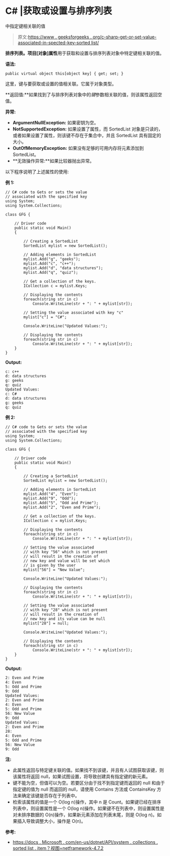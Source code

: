 # C# |获取或设置与排序列表

中指定键相关联的值

> 原文:[https://www . geeksforgeeks . org/c-sharp-get-or-set-value-associated-in-spected-key-sorted list/](https://www.geeksforgeeks.org/c-sharp-get-or-set-the-value-associated-with-specified-key-in-sortedlist/)

**排序列表。项目[对象]属性**用于获取和设置与排序列表对象中特定键相关联的值。

**语法:**

```
public virtual object this[object key] { get; set; }
```

这里，键与要获取或设置的值相关联。它属于对象类型。

**返回值:**如果找到了与排序列表对象中的*键*参数相关联的值，则该属性返回空值。

**异常:**

*   **ArgumentNullException:** 如果密钥为空。
*   **NotSupportedException:** 如果设置了属性，而 SortedList 对象是只读的，或者如果设置了属性，则该键不存在于集合中，并且 SortedList 具有固定的大小。
*   **OutOfMemoryException:** 如果没有足够的可用内存将元素添加到 SortedList。
*   **无效操作异常:**如果比较器抛出异常。

以下程序说明了上述属性的使用:

**例 1:**

```
// C# code to Gets or sets the value 
// associated with the specified key 
using System; 
using System.Collections; 

class GFG { 

    // Driver code 
    public static void Main() 
    { 

        // Creating a SortedList 
        SortedList mylist = new SortedList(); 

        // Adding elements in SortedList 
        mylist.Add("g", "geeks"); 
        mylist.Add("c", "c++"); 
        mylist.Add("d", "data structures"); 
        mylist.Add("q", "quiz"); 

        // Get a collection of the keys.
        ICollection c = mylist.Keys; 

        // Displaying the contents 
        foreach(string str in c) 
            Console.WriteLine(str + ": " + mylist[str]); 

        // Setting the value associated with key "c" 
        mylist["c"] = "C#"; 

        Console.WriteLine("Updated Values:"); 

        // Displaying the contents 
        foreach(string str in c) 
            Console.WriteLine(str + ": " + mylist[str]); 
    } 
} 
```

**Output:**

```
c: c++
d: data structures
g: geeks
q: quiz
Updated Values:
c: C#
d: data structures
g: geeks
q: quiz

```

**例 2:**

```
// C# code to Gets or sets the value 
// associated with the specified key 
using System; 
using System.Collections; 

class GFG { 

    // Driver code 
    public static void Main() 
    { 

        // Creating a SortedList 
        SortedList mylist = new SortedList(); 

        // Adding elements in SortedList 
        mylist.Add("4", "Even"); 
        mylist.Add("9", "Odd"); 
        mylist.Add("5", "Odd and Prime"); 
        mylist.Add("2", "Even and Prime"); 

        // Get a collection of the keys.
        ICollection c = mylist.Keys; 

        // Displaying the contents 
        foreach(string str in c) 
            Console.WriteLine(str + ": " + mylist[str]); 

        // Setting the value associated 
        // with key "56" which is not present  
        // will result in the creation of  
        // new key and value will be set which  
        // is given by the user 
        mylist["56"] = "New Value"; 

        Console.WriteLine("Updated Values:"); 

        // Displaying the contents 
        foreach(string str in c) 
            Console.WriteLine(str + ": " + mylist[str]); 

        // Setting the value associated 
        // with key "28" which is not present  
        // will result in the creation of  
        // new key and its value can be null
        mylist["28"] = null; 

        Console.WriteLine("Updated Values:"); 

        // Displaying the contents 
        foreach(string str in c) 
            Console.WriteLine(str + ": " + mylist[str]); 
    } 
} 
```

**Output:**

```
2: Even and Prime
4: Even
5: Odd and Prime
9: Odd
Updated Values:
2: Even and Prime
4: Even
5: Odd and Prime
56: New Value
9: Odd
Updated Values:
2: Even and Prime
28: 
4: Even
5: Odd and Prime
56: New Value
9: Odd

```

**注:**

*   此属性返回与特定键关联的值。如果找不到该键，并且有人试图获取该键，则该属性将返回 null，如果试图设置，将导致创建具有指定键的新元素。
*   键不能为空，但值可以为空。若要区分由于找不到指定键而返回的 null 和由于指定键的值为 null 而返回的 null，请使用 Contains 方法或 ContainsKey 方法来确定该键是否存在于列表中。
*   检索该属性的值是一个 O(log n)操作，其中 n 是 Count。如果键已经在排序列表中，则设置属性是一个 O(log n)操作。如果键不在列表中，则设置属性是对未排序数据的 O(n)操作，如果新元素添加在列表末尾，则是 O(log n)。如果插入导致调整大小，操作是 O(n)。

**参考:**

*   [https://docs . Microsoft . com/en-us/dotnet/API/system . collections . sorted list . item？视图=netframework-4.7.2](https://docs.microsoft.com/en-us/dotnet/api/system.collections.sortedlist.item?view=netframework-4.7.2)